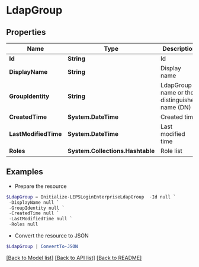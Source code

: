 # LdapGroup
## Properties

Name | Type | Description | Notes
------------ | ------------- | ------------- | -------------
**Id** | **String** | Id | [optional] 
**DisplayName** | **String** | Display name | [optional] 
**GroupIdentity** | **String** | LdapGroup name or the distinguished name (DN) | [optional] 
**CreatedTime** | **System.DateTime** | Created time | [optional] 
**LastModifiedTime** | **System.DateTime** | Last modified time | [optional] 
**Roles** | **System.Collections.Hashtable** | Role list | [optional] 

## Examples

- Prepare the resource
```powershell
$LdapGroup = Initialize-LEPSLoginEnterpriseLdapGroup  -Id null `
 -DisplayName null `
 -GroupIdentity null `
 -CreatedTime null `
 -LastModifiedTime null `
 -Roles null
```

- Convert the resource to JSON
```powershell
$LdapGroup | ConvertTo-JSON
```

[[Back to Model list]](../README.md#documentation-for-models) [[Back to API list]](../README.md#documentation-for-api-endpoints) [[Back to README]](../README.md)

